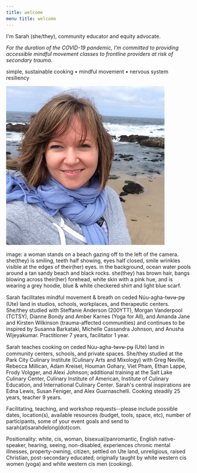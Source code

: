 ```yaml
---
title: welcome 
menu title: welcome
---
```


I'm Sarah (she/they), community educator and equity advocate. 

*For the duration of the COVID-19 pandemic, I’m committed to providing accessible mindful movement classes to frontline providers at risk of secondary trauma.* 

simple, sustainable cooking • mindful movement • nervous system resiliency 

![me](/hihello.JPG)

image: a woman stands on a beach gazing off to the left of the camera. she(they) is smiling, teeth half showing, eyes half closed, smile wrinkles visible at the edges of their(her) eyes. in the background, ocean water pools around a tan sandy beach and black rocks. she(they) has brown hair, bangs blowing across their(her) forehead, white skin with a pink hue, and is wearing a grey hoodie, blue & white checkered shirt and light blue scarf.  

Sarah facilitates mindful movement & breath on ceded Núu-agha-tʉvʉ-pʉ̱ (Ute) land in studios, schools, workplaces, and therapeutic centers. She/they studied with Steffanie Anderson (200YTT), Morgan Vanderpool (TCTSY), Dianne Bondy and Amber Karnes (Yoga for All), and Amanda Jane and Kirsten Wilkinson (trauma-affected communities) and continues to be inspired by Susanna Barkataki, Michelle Cassandra Johnson, and Anusha Wijeyakumar. Practitioner 7 years, facilitator 1 year.

Sarah teaches cooking on ceded Núu-agha-tʉvʉ-pʉ̱ (Ute) land in community centers, schools, and private spaces. She/they studied at the Park City Culinary Institute (Culinary Arts and Mixology) with Greg Neville, Rebecca Millican, Adam Kreisel, Houman Gohary, Viet Pham, Ethan Lappe, Frody Volgger, and Alexi Johnson; additional training at the Salt Lake Culinary Center, Culinary Institute of American, Institute of Culinary Education, and International Culinary Center. Sarah's central inspirations are Edna Lewis, Susan Feniger, and Alex Guarnaschelli. Cooking steadily 25 years, teacher 9 years. 

Facilitating, teaching, and workshop requests--please include possible dates, location(s), available resources (budget, tools, space, etc), number of participants, some of your event goals and send to sarah(at)sarahdelong(dot)com. 



Positionality: white, cis, woman, bisexual/panromantic, English native-speaker, hearing, seeing, non-disabled, experiences chronic mental illnesses, property-owning, citizen, settled on Ute land, unreligious, raised Christian, post-secondary educated; originally taught by white western cis women (yoga) and white western cis men (cooking). 
